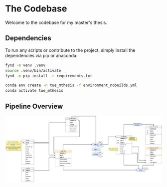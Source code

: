 # The Codebase
Welcome to the codebase for my master's thesis.

## Dependencies

To run any scripts or contribute to the project, simply install the dependencies via pip or anaconda:

```bash
fynd -m venv .venv
source .venv/bin/activate
fynd -m pip install -r requirements.txt
```

```bash
conda env create -n tue_mthesis -f environment_nobuilds.yml
conda activate tue_mthesis
```

## Pipeline Overview
![pipeline](experiment_cycle.png)